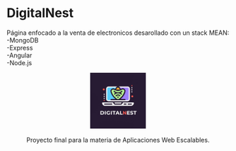 # DigitalNest
Página enfocado a la venta de electronicos desarollado con un stack MEAN: <br>
-MongoDB <br>
-Express <br>
-Angular <br>
-Node.js <br>

<p align="center">
  <img src="\website\src\assets\images\DigitalNest-logo.jpg" style="width: 25%;" />
</p>

<p align="center">
Proyecto final para la materia de Aplicaciones Web Escalables.
</p>
